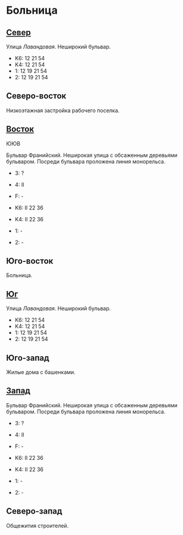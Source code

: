 # Больница

## [Север](./10610050.md)

Улица *Лавандовая*.
Неширокий бульвар.

* K6:   12  21  54
* K4:   12  21  54
* 1:    12  19  21  54
* 2:    12  19  21  54

## Северо-восток

Низкоэтажная застройка рабочего поселка.

## [Восток](./10620065.md)

ЮЮВ

Бульвар Франийский.
Неширокая улица с обсаженным деревьями бульваром.
Посреди бульвара проложена линия монорельса.

* 3:    ?
* 4:    II
* F:    -

* K6:   II
        22  36
* K4:   II
        22  36
* 1:    -
* 2:    -

## Юго-восток

Больница.

## [Юг](./10610070.md)

Улица *Лавандовая*.
Неширокий бульвар.

* K6:   12  21  54
* K4:   12  21  54
* 1:    12  19  21  54
* 2:    12  19  21  54

## Юго-запад

Жилые дома с башенками.

## [Запад](./10600065.md)

Бульвар Франийский.
Неширокая улица с обсаженным деревьями бульваром.
Посреди бульвара проложена линия монорельса.

* 3:    ?
* 4:    II
* F:    -

* K6:   II
        22  36
* K4:   II
        22  36
* 1:    -
* 2:    -

## Северо-запад

Общежития строителей.
